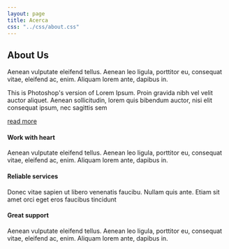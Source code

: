 ```yaml
---
layout: page
title: Acerca
css: "../css/about.css"
---
```


<div class="aboutus-section">
        <div class="container">
            <div class="row">
                <div class="col-md-3 col-sm-6 col-xs-12">
                    <div class="aboutus">
                        <h2 class="aboutus-title">About Us</h2>
                        <p class="aboutus-text">Aenean vulputate eleifend tellus. Aenean leo ligula, porttitor eu, consequat vitae, eleifend ac, enim. Aliquam lorem ante, dapibus in.</p>
                        <p class="aboutus-text">This is Photoshop's version of Lorem Ipsum. Proin gravida nibh vel velit auctor aliquet. Aenean sollicitudin, lorem quis bibendum auctor, nisi elit consequat ipsum, nec sagittis sem</p>
                        <a class="aboutus-more" href="#">read more</a>
                    </div>
                </div>
                <div class="col-md-5 col-sm-6 col-xs-12">
                    <div class="feature">
                        <div class="feature-box">
                            <div class="clearfix">
                                <div class="iconset">
                                    <span class="glyphicon glyphicon-cog icon"></span>
                                </div>
                                <div class="feature-content">
                                    <h4>Work with heart</h4>
                                    <p>Aenean vulputate eleifend tellus. Aenean leo ligula, porttitor eu, consequat vitae, eleifend ac, enim. Aliquam lorem ante, dapibus in.</p>
                                </div>
                            </div>
                        </div>
                        <div class="feature-box">
                            <div class="clearfix">
                                <div class="iconset">
                                    <span class="glyphicon glyphicon-cog icon"></span>
                                </div>
                                <div class="feature-content">
                                    <h4>Reliable services</h4>
                                    <p>Donec vitae sapien ut libero venenatis faucibu. Nullam quis ante. Etiam sit amet orci eget eros faucibus tincidunt</p>
                                </div>
                            </div>
                        </div>
                        <div class="feature-box">
                            <div class="clearfix">
                                <div class="iconset">
                                    <span class="glyphicon glyphicon-cog icon"></span>
                                </div>
                                <div class="feature-content">
                                    <h4>Great support</h4>
                                    <p>Aenean vulputate eleifend tellus. Aenean leo ligula, porttitor eu, consequat vitae, eleifend ac, enim. Aliquam lorem ante, dapibus in.</p>
                                </div>
                            </div>
                        </div>
                    </div>
                </div>
            </div>
        </div>
</div>

